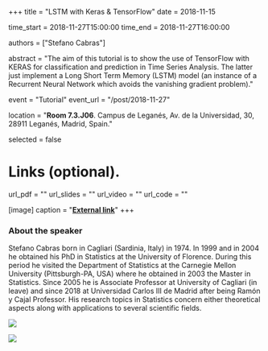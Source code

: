 +++
title = "LSTM with Keras & TensorFlow"
date = 2018-11-15

time_start = 2018-11-27T15:00:00
time_end = 2018-11-27T16:00:00

authors = ["Stefano Cabras"]

abstract = "The aim of this tutorial is to show the use of TensorFlow with KERAS for classification and prediction in Time Series Analysis. The latter just implement a Long Short Term Memory (LSTM) model (an instance of a Recurrent Neural Network which avoids the vanishing gradient problem)."

event = "Tutorial"
event_url = "/post/2018-11-27"

location = "**Room 7.3.J06**. Campus de Leganés, Av. de la Universidad, 30, 28911 Leganés, Madrid, Spain."

selected = false

# Links (optional).
url_pdf = ""
url_slides = ""
url_video = ""
url_code = ""

[image]
  caption = "[**External link**](https://stefano-cabras.webnode.es/)"
+++

### About the speaker

Stefano Cabras born in Cagliari (Sardinia, Italy) in 1974. In 1999 and in 2004 he obtained his PhD in Statistics at the University of Florence. During this period he visited the Department of Statistics at the Carnegie Mellon University (Pittsburgh-PA, USA) where he obtained in 2003 the Master in Statistics. Since 2005 he is Associate Professor at University of Cagliari (in leave) and since 2018 at Universidad Carlos III de Madrid after being Ramón y Cajal Professor. His research topics in Statistics concern either theoretical aspects along with applications to several scientific fields.

![](/img/sessions/2018-11-27-1.jpg)

![](/img/sessions/2018-11-27-2.jpg)
